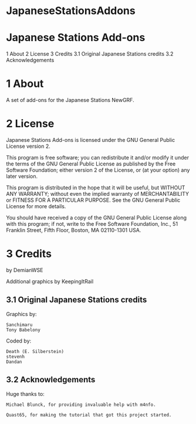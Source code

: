 # JapaneseStationsAddons

Japanese Stations Add-ons
========================

1 About
2 License
3 Credits
  3.1 Original Japanese Stations credits
  3.2 Acknowledgements


1 About
=======

A set of add-ons for the Japanese Stations NewGRF.


2 License
=========

Japanese Stations Add-ons is licensed under the GNU General Public
License version 2.

This program is free software; you can redistribute it and/or modify it
under the terms of the GNU General Public License as published by the
Free Software Foundation; either version 2 of the License, or (at your
option) any later version.

This program is distributed in the hope that it will be useful, but
WITHOUT ANY WARRANTY; without even the implied warranty of
MERCHANTABILITY or FITNESS FOR A PARTICULAR PURPOSE. See the GNU General
Public License for more details.

You should have received a copy of the GNU General Public License along
with this program; if not, write to the Free Software Foundation, Inc.,
51 Franklin Street, Fifth Floor, Boston, MA 02110-1301 USA.

3 Credits
=========

by DemianWSE

Additional graphics by KeepingItRail

3.1 Original Japanese Stations credits
------------------------------------------------------

Graphics by:

	Sanchimaru 
	Tony Babelony

Coded by:

	Death (E. Silberstein)
	stevenh
	Dandan

3.2 Acknowledgements
--------------------

Huge thanks to:

	Michael Blunck, for providing invaluable help with m4nfo.

	Quast65, for making the tutorial that got this project started.

